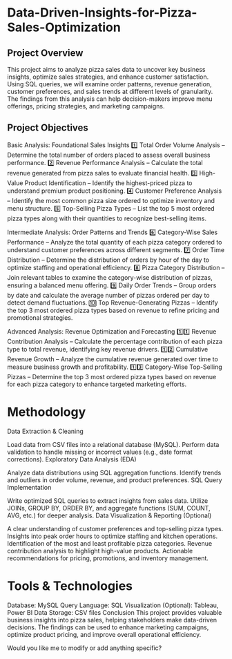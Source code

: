 # Data-Driven-Insights-for-Pizza-Sales-Optimization

## Project Overview
This project aims to analyze pizza sales data to uncover key business insights, optimize sales strategies, and enhance customer satisfaction. Using SQL queries, we will examine order patterns, revenue generation, customer preferences, and sales trends at different levels of granularity. The findings from this analysis can help decision-makers improve menu offerings, pricing strategies, and marketing campaigns.

## Project Objectives
Basic Analysis: Foundational Sales Insights
1️⃣ Total Order Volume Analysis – Determine the total number of orders placed to assess overall business performance.
2️⃣ Revenue Performance Analysis – Calculate the total revenue generated from pizza sales to evaluate financial health.
3️⃣ High-Value Product Identification – Identify the highest-priced pizza to understand premium product positioning.
4️⃣ Customer Preference Analysis – Identify the most common pizza size ordered to optimize inventory and menu structure.
5️⃣ Top-Selling Pizza Types – List the top 5 most ordered pizza types along with their quantities to recognize best-selling items.

Intermediate Analysis: Order Patterns and Trends
6️⃣ Category-Wise Sales Performance – Analyze the total quantity of each pizza category ordered to understand customer preferences across different segments.
7️⃣ Order Time Distribution – Determine the distribution of orders by hour of the day to optimize staffing and operational efficiency.
8️⃣ Pizza Category Distribution – Join relevant tables to examine the category-wise distribution of pizzas, ensuring a balanced menu offering.
9️⃣ Daily Order Trends – Group orders by date and calculate the average number of pizzas ordered per day to detect demand fluctuations.
🔟 Top Revenue-Generating Pizzas – Identify the top 3 most ordered pizza types based on revenue to refine pricing and promotional strategies.

Advanced Analysis: Revenue Optimization and Forecasting
1️⃣1️⃣ Revenue Contribution Analysis – Calculate the percentage contribution of each pizza type to total revenue, identifying key revenue drivers.
1️⃣2️⃣ Cumulative Revenue Growth – Analyze the cumulative revenue generated over time to measure business growth and profitability.
1️⃣3️⃣ Category-Wise Top-Selling Pizzas – Determine the top 3 most ordered pizza types based on revenue for each pizza category to enhance targeted marketing efforts.

# Methodology
Data Extraction & Cleaning

Load data from CSV files into a relational database (MySQL).
Perform data validation to handle missing or incorrect values (e.g., date format corrections).
Exploratory Data Analysis (EDA)

Analyze data distributions using SQL aggregation functions.
Identify trends and outliers in order volume, revenue, and product preferences.
SQL Query Implementation

Write optimized SQL queries to extract insights from sales data.
Utilize JOINs, GROUP BY, ORDER BY, and aggregate functions (SUM, COUNT, AVG, etc.) for deeper analysis.
Data Visualization & Reporting (Optional)

A clear understanding of customer preferences and top-selling pizza types.
Insights into peak order hours to optimize staffing and kitchen operations.
Identification of the most and least profitable pizza categories.
Revenue contribution analysis to highlight high-value products.
Actionable recommendations for pricing, promotions, and inventory management.

# Tools & Technologies
Database: MySQL
Query Language: SQL
Visualization (Optional): Tableau, Power BI
Data Storage: CSV files
Conclusion
This project provides valuable business insights into pizza sales, helping stakeholders make data-driven decisions. The findings can be used to enhance marketing campaigns, optimize product pricing, and improve overall operational efficiency.

Would you like me to modify or add anything specific?
